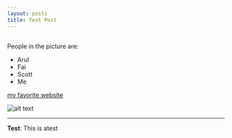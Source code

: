 ```yaml
---
layout: posts
title: Test Post
---
```


## 
People in the picture are:
- Arul
- Fai
- Scott
- Me

[my favorite website](http://www.google.com)




![alt text](../assets/images/grouppic.jpg "Team Picture")

---
**Test**: This is atest
